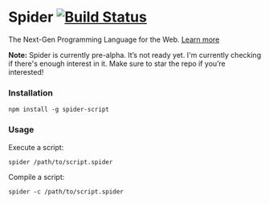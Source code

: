 Spider  [![Build Status](https://secure.travis-ci.org/alongubkin/spider.png?branch=master)](http://travis-ci.org/alongubkin/spider)
===

The Next-Gen Programming Language for the Web. [Learn more](https://medium.com/@alongubkin/introducing-spider-f611d97bb47e)

**Note:** Spider is currently pre-alpha. It’s not ready yet. I'm currently checking if there's enough interest in it. Make sure to star the repo if you’re interested!

### Installation

    npm install -g spider-script
    
### Usage

Execute a script:

    spider /path/to/script.spider
    
Compile a script:

    spider -c /path/to/script.spider
